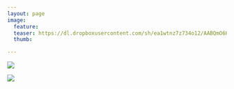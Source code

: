 ```yaml
---
layout: page
image:
  feature:
  teaser: https://dl.dropboxusercontent.com/sh/ea1wtnz7z734o12/AABQmO6Hsgb1JIp-98GfbQHea/abstraktit-muut/2/DS48212-245px.jpg
  thumb:

---
```


[![](https://dl.dropboxusercontent.com/sh/ea1wtnz7z734o12/AABZcs1la0XNeZ6VIdj2lLALa/abstraktit-muut/2/DS48210-800px.jpg)](https://dl.dropboxusercontent.com/sh/ea1wtnz7z734o12/AADTh2dyrjNtVHF7PmbsnSLpa/abstraktit-muut/2/DS48210.jpg)

[![](https://dl.dropboxusercontent.com/sh/ea1wtnz7z734o12/AADlaTGUIPDZHhBZ7Ig9IUTda/abstraktit-muut/2/DS48212-800px.jpg)](https://dl.dropboxusercontent.com/sh/ea1wtnz7z734o12/AAA0B8p_vGACWdygvxuOS_W0a/abstraktit-muut/2/DS48212.jpg)
